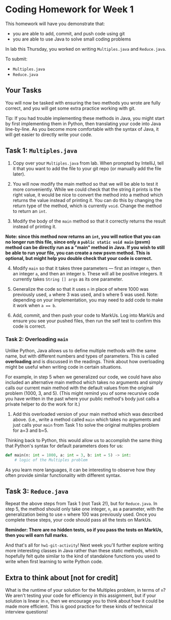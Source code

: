 # Coding Homework for Week 1

This homework will have you demonstrate that:

- you are able to add, commit, and push code using git
- you are able to use Java to solve small coding problems

In lab this Thursday, you worked on writing `Multiples.java` and `Reduce.java`.

To submit:
- `Multiples.java`
- `Reduce.java`

## Your Tasks

You will now be tasked with ensuring the two methods you wrote are
fully correct, and you will get some extra practice working with git.

Tip: If you had trouble implementing these methods in Java, you might start
by first implementing them in Python, then translating your code into Java line-by-line.
As you become more comfortable with the syntax of Java, it will get easier to directly write
your code.

## Task 1: `Multiples.java`

1. Copy over your `Multiples.java` from lab. When prompted by IntelliJ,
tell it that you want to add the file to your git repo (or manually add the file later).

2. You will now modify the main method so that we will be able to test it more conveniently.
While we could check that the string it prints is the right value, it would be nice to convert
the method into a method which returns the value instead of printing it.
You can do this by changing the return type of the method, which is currently `void`.
Change the method to return an `int`.

3. Modify the body of the `main` method so that it correctly returns the result instead of printing it.

**Note: since this method now returns an `int`, you will notice that you can no longer run this file, since only a `public static void main` (psvm) method can be directly run as a "main" method in Java. If you wish to still be able to run your file, you can create a new psvm method. This is optional, but might help you double check that your code is correct.**

4. Modify `main` so that it takes three parameters — first an integer `n`, then an integer `a`,
and then an integer `b`. These will all be positive integers. It currently takes `String [] args` as its
one parameter.

5. Generalize the code so that it uses `n` in place of where 1000 was previously used, `a` where 3 was used,
and `b` where 5 was used. Note: depending on your implementation, you may need to add code
to make it work when `a == b`. 

6. Add, commit, and then push your code to MarkUs. Log into MarkUs and ensure you see your pushed files,
then run the self test to confirm this code is correct.

### Task 2: Overloading `main`

Unlike Python, Java allows us to define multiple methods with the same name,
but with different numbers and types of parameters. This is called **overloading** and is discussed in the readings.
Think about how overloading might be useful when writing code in certain situations.

For example, in step 5 when we generalized our code, we could have also included an alternative main method
which takes no arguments and simply calls our current main method with the default values from the original
problem (1000, 3, and 5). (This might remind you of some recursive code you have written in the past where your public method's body just calls a private helper to do the work for it.)

1. Add this overloaded version of your main method which was described above. (i.e., write a method called `main` which takes no arguments and just calls your `main` from Task 1 to solve the original multiples problem for a=3 and b=5.

Thinking back to Python, this would allow us to accomplish the same thing that Python's syntax for default
parameters does for us:

```python
def main(n: int = 1000, a: int = 3, b: int = 5) -> int:
    # logic of the Multiples problem
```

As you learn more languages, it can be interesting to observe how they often provide similar functionality with different syntax.

## Task 3: `Reduce.java`

Repeat the above steps from Task 1 (not Task 2!), but for `Reduce.java`. In step 5, the method should only take one integer, `n`,
as a parameter, with the generalization being to use `n` where 100 was previously used.
Once you complete these steps, your code should pass all the tests on MarkUs.

**Reminder: There are no hidden tests, so if you pass the tests on MarkUs, then you will earn full
marks.**

And that's all for `hw1-git-activity`! Next week you'll further explore writing more interesting classes in Java
rather than these static methods, which hopefully felt quite similar to the kind of standalone functions
you used to write when first learning to write Python code.

## Extra to think about [not for credit]

What is the runtime of your solution for the Multiples problem, in terms of `n`?
We aren't testing your code for efficiency in this assignment, but if your solution is linear in `n`, then
we encourage you to think about how it could be made more efficient. This is good practice for
these kinds of technical interview questions!
